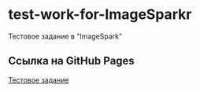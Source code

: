# test-work-for-ImageSparkr
Тестовое задание в "ImageSpark"
## Ссылка на GitHub Pages
[Тестовое задание](https://slawaslawa.github.io/test-work-for-ImageSpark/)
